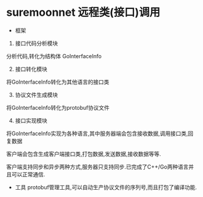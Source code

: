 # suremoonnet 远程类(接口)调用

* 框架

1. 接口代码分析模块

分析代码,转化为结构体 GoInterfaceInfo

2. 接口转化模块

将GoInterfaceInfo转化为其他语言的接口类

3. 协议文件生成模块

将GoInterfaceInfo转化为protobuf协议文件

4. 接口实现模块

将GoInterfaceInfo实现为各种语言,其中服务器端会包含接收数据,调用接口类,回复数据

客户端会包含生成客户端接口类,打包数据,发送数据,接收数据等等.

客户端支持同步和异步两种方式,服务器只支持同步.已完成了C++/Go两种语言并且可以正常通信.

* 工具
protobuf管理工具,可以自动生产协议文件的序列号,而且打包了编译功能.
